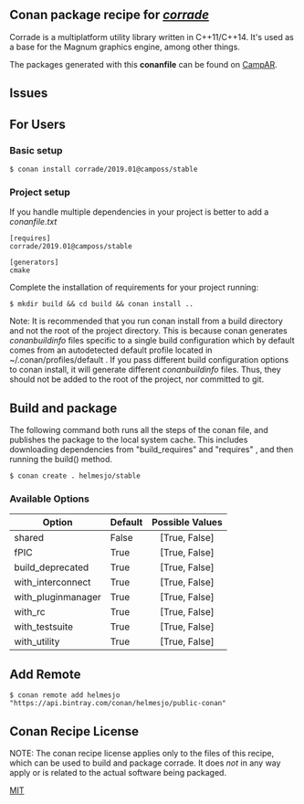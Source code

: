 ## Conan package recipe for [*corrade*](https://magnum.graphics/corrade)

Corrade is a multiplatform utility library written                     in C++11/C++14. It's used as a base for the Magnum                     graphics engine, among other things.

The packages generated with this **conanfile** can be found on [CampAR](https://conan.campar.in.tum.de/artifactory/webapp/#/home).


## Issues


## For Users

### Basic setup

    $ conan install corrade/2019.01@camposs/stable

### Project setup

If you handle multiple dependencies in your project is better to add a *conanfile.txt*

    [requires]
    corrade/2019.01@camposs/stable

    [generators]
    cmake

Complete the installation of requirements for your project running:

    $ mkdir build && cd build && conan install ..

Note: It is recommended that you run conan install from a build directory and not the root of the project directory.  This is because conan generates *conanbuildinfo* files specific to a single build configuration which by default comes from an autodetected default profile located in ~/.conan/profiles/default .  If you pass different build configuration options to conan install, it will generate different *conanbuildinfo* files.  Thus, they should not be added to the root of the project, nor committed to git.


## Build and package

The following command both runs all the steps of the conan file, and publishes the package to the local system cache.  This includes downloading dependencies from "build_requires" and "requires" , and then running the build() method.

    $ conan create . helmesjo/stable


### Available Options
| Option        | Default | Possible Values  |
| ------------- |:----------------- |:------------:|
| shared      | False |  [True, False] |
| fPIC      | True |  [True, False] |
| build_deprecated      | True |  [True, False] |
| with_interconnect      | True |  [True, False] |
| with_pluginmanager      | True |  [True, False] |
| with_rc      | True |  [True, False] |
| with_testsuite      | True |  [True, False] |
| with_utility      | True |  [True, False] |


## Add Remote

    $ conan remote add helmesjo "https://api.bintray.com/conan/helmesjo/public-conan"


## Conan Recipe License

NOTE: The conan recipe license applies only to the files of this recipe, which can be used to build and package corrade.
It does *not* in any way apply or is related to the actual software being packaged.

[MIT](https://github.com/ulricheck/conan-corrade/blob/stable/2018.10/LICENSE.md)
